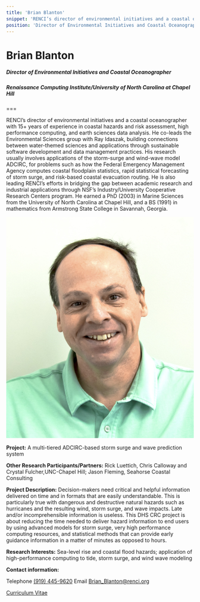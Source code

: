 ```yaml
---
title: 'Brian Blanton'
snippet: 'RENCI’s director of environmental initiatives and a coastal oceanographer with 15+ years of experience in coastal hazards and risk assessment, high performance computing, and earth sciences data analysis. He co-leads the Environmental Sciences group with Ray Idaszak, building connections between water-themed sciences and applications through sustainable software development and data management practices. His research usually involves applications of the storm-surge and wind-wave model ADCIRC, for problems such as how the Federal Emergency Management Agency computes coastal floodplain statistics, rapid statistical forecasting of storm surge, and risk-based coastal evacuation routing.'
position: 'Director of Environmental Initiatives and Coastal Oceanographer'
---
```


# Brian Blanton

##### Director of Environmental Initiatives and Coastal Oceanographer

##### Renaissance Computing Institute/University of North Carolina at Chapel Hill

===

RENCI’s director of environmental initiatives and a coastal oceanographer with 15+ years of experience in coastal hazards and risk assessment, high performance computing, and earth sciences data analysis. He co-leads the Environmental Sciences group with Ray Idaszak, building connections between water-themed sciences and applications through sustainable software development and data management practices. His research usually involves applications of the storm-surge and wind-wave model ADCIRC, for problems such as how the Federal Emergency Management Agency computes coastal floodplain statistics, rapid statistical forecasting of storm surge, and risk-based coastal evacuation routing. He is also leading RENCI’s efforts in bridging the gap between academic research and industrial applications through NSF’s Industry/University Cooperative Research Centers program. He earned a PhD (2003) in Marine Sciences from the University of North Carolina at Chapel Hill, and a BS (1991) in mathematics from Armstrong State College in Savannah, Georgia.

![](BrianBlanton2%20EDS.jpg)

**Project:** A multi-tiered ADCIRC-based storm surge and wave prediction system

**Other Research Participants/Partners:** Rick Luettich, Chris Calloway and Crystal Fulcher,UNC-Chapel Hill; Jason Fleming, Seahorse Coastal Consulting

**Project Description:** Decision-makers need critical and helpful information delivered on time and in formats that are easily understandable. This is particularly true with dangerous and destructive natural hazards such as hurricanes and the resulting wind, storm surge, and wave impacts. Late and/or incomprehensible information is useless. This DHS CRC project is about reducing the time needed to deliver hazard information to end users by using advanced models for storm surge, very high performance computing resources, and statistical methods that can provide early guidance information in a matter of minutes as opposed to hours.

**Research Interests:** Sea-level rise and coastal flood hazards; application of high-performance computing to tide, storm surge, and wind wave modeling

**Contact information:**

Telephone [(919) 445-9620](tel:1-919-445-9620)
Email [Brian_Blanton@renci.org](mailto:brian_blanton@renci.org)

[Curriculum Vitae](CV_Blanton_NSF_2013.pdf)